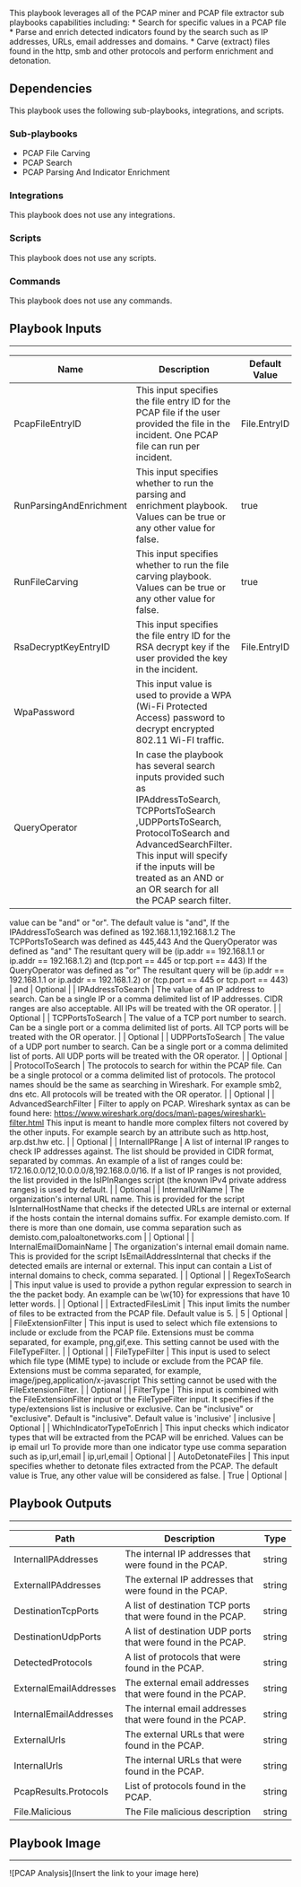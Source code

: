 This playbook leverages all of the PCAP miner  and PCAP file extractor sub playbooks capabilities including: * Search for specific values in a PCAP file * Parse and enrich detected indicators found by the search such as IP addresses, URLs, email addresses and domains. * Carve (extract) files found in the http, smb and other protocols and perform enrichment and detonation.

## Dependencies
This playbook uses the following sub-playbooks, integrations, and scripts.

### Sub-playbooks
* PCAP File Carving
* PCAP Search
* PCAP Parsing And Indicator Enrichment

### Integrations
This playbook does not use any integrations.

### Scripts
This playbook does not use any scripts.

### Commands
This playbook does not use any commands.

## Playbook Inputs
---

| **Name** | **Description** | **Default Value** | **Required** |
| --- | --- | --- | --- |
| PcapFileEntryID | This input specifies the file entry ID for the PCAP file if the user provided the file in the incident. One PCAP file can run per incident. | File.EntryID | Optional |
| RunParsingAndEnrichment | This input specifies whether to run the parsing and enrichment playbook. Values can be true or any other value for false. | true | Optional |
| RunFileCarving | This input specifies whether to run the file carving playbook. Values can be true or any other value for false. | true | Optional |
| RsaDecryptKeyEntryID | This input specifies the file entry ID for the RSA decrypt key if the user provided the key in the incident. | File.EntryID | Optional |
| WpaPassword | This input value is used to provide a WPA \(Wi\-Fi Protected Access\) password to decrypt encrypted 802.11 Wi\-FI traffic. |  | Optional |
| QueryOperator | In case the playbook has several search inputs provided such as IPAddressToSearch, TCPPortsToSearch ,UDPPortsToSearch, ProtocolToSearch and AdvancedSearchFilter. This input will specify if the inputs will be treated as an AND or an OR search for all the PCAP search filter.
value can be "and" or "or". The default value is "and",
If the IPAddressToSearch was defined as 192.168.1.1,192.168.1.2
The TCPPortsToSearch was defined as 445,443
And the QueryOperator was defined as "and"
The resultant query will be \(ip.addr == 192.168.1.1 or ip.addr ==  192.168.1.2\) and \(tcp.port == 445 or tcp.port == 443\)
If the QueryOperator was defined as "or"
The resultant query will be \(ip.addr == 192.168.1.1 or ip.addr ==  192.168.1.2\) or \(tcp.port == 445 or tcp.port == 443\) | and | Optional |
| IPAddressToSearch | The value of an IP address to search. Can be a single IP or a comma delimited list of IP addresses. CIDR ranges are also acceptable. All IPs will be treated with the OR operator. |  | Optional |
| TCPPortsToSearch | The value of a TCP port number to search. Can be a single port or a comma delimited list of ports. All TCP ports will be treated with the OR operator. |  | Optional |
| UDPPortsToSearch | The value of a UDP port number to search. Can be a single port or a comma delimited list of ports. All UDP ports will be treated with the OR operator. |  | Optional |
| ProtocolToSearch | The protocols to search for within the PCAP file. Can be a single protocol or a comma delimited list of protocols. The protocol names should be the same as searching in Wireshark. For example smb2, dns etc.  All protocols will be treated with the OR operator. |  | Optional |
| AdvancedSearchFilter | Filter to apply on PCAP. Wireshark syntax as can be found here: https://www.wireshark.org/docs/man\-pages/wireshark\-filter.html
This input is meant to handle more complex filters not covered by the other inputs. For example search by an attribute such as http.host, arp.dst.hw etc. |  | Optional |
| InternalIPRange | A list of internal IP ranges to check IP addresses against. The list should be provided in CIDR format, separated by commas. An example of a list of ranges could be: 172.16.0.0/12,10.0.0.0/8,192.168.0.0/16. If a list of IP ranges is not provided, the list provided in the IsIPInRanges script \(the known IPv4 private address ranges\) is used by default. |  | Optional |
| InternalUrlName | The organization's internal URL name. This is provided for the script IsInternalHostName that checks if the detected URLs are internal or external if the hosts contain the internal domains suffix. For example demisto.com. If there is more than one domain, use comma separation such as demisto.com,paloaltonetworks.com |  | Optional |
| InternalEmailDomainName | The organization's internal email domain name. This is provided for the script IsEmailAddressInternal that checks if the detected emails are internal or external. This  input can contain a List of internal domains to check, comma separated. |  | Optional |
| RegexToSearch | This input value is used to provide a python regular expression to search in the the packet body. An example can be \\w\{10\} for expressions that have 10 letter words. |  | Optional |
| ExtractedFilesLimit | This input limits the number of files to be extracted from the PCAP file. Default value is 5. | 5 | Optional |
| FileExtensionFilter | This input is used to select which file extensions to include or exclude from the PCAP file. Extensions must be comma separated, for example, png,gif,exe.
This setting cannot be used with the FileTypeFilter. |  | Optional |
| FileTypeFilter | This input is used to select which file type \(MIME type\) to include or exclude from the PCAP file. Extensions must be comma separated, for example, image/jpeg,application/x\-javascript
This setting cannot be used with the FileExtensionFilter. |  | Optional |
| FilterType | This input is combined with the FileExtensionFilter input or the FileTypeFilter input. It specifies if the type/extensions list is inclusive or exclusive. Can be "inclusive" or "exclusive". Default is "inclusive".
Default value is 'inclusive' | inclusive | Optional |
| WhichIndicatorTypeToEnrich | This input checks which indicator types that will be extracted from the PCAP will be enriched. Values can be
ip
email
url
To provide more than one indicator type use comma separation such as 
ip,url,email | ip,url,email | Optional |
| AutoDetonateFiles | This input specifies whether to detonate files extracted from the PCAP. The default value is True, any other value will be considered as false. | True | Optional |

## Playbook Outputs
---

| **Path** | **Description** | **Type** |
| --- | --- | --- |
| InternalIPAddresses | The internal IP addresses that were found in the PCAP. | string |
| ExternalIPAddresses | The external IP addresses that were found in the PCAP. | string |
| DestinationTcpPorts | A list of destination TCP ports that were found in the PCAP. | string |
| DestinationUdpPorts | A list of destination UDP ports that were found in the PCAP. | string |
| DetectedProtocols | A list of protocols that were found in the PCAP. | string |
| ExternalEmailAddresses | The external email addresses that were found in the PCAP. | string |
| InternalEmailAddresses | The internal email addresses that were found in the PCAP. | string |
| ExternalUrls | The external URLs that were found in the PCAP. | string |
| InternalUrls | The internal URLs that were found in the PCAP. | string |
| PcapResults.Protocols | List of protocols found in the PCAP. | string |
| File.Malicious | The File malicious description | string |

## Playbook Image
---
![PCAP Analysis](Insert the link to your image here)